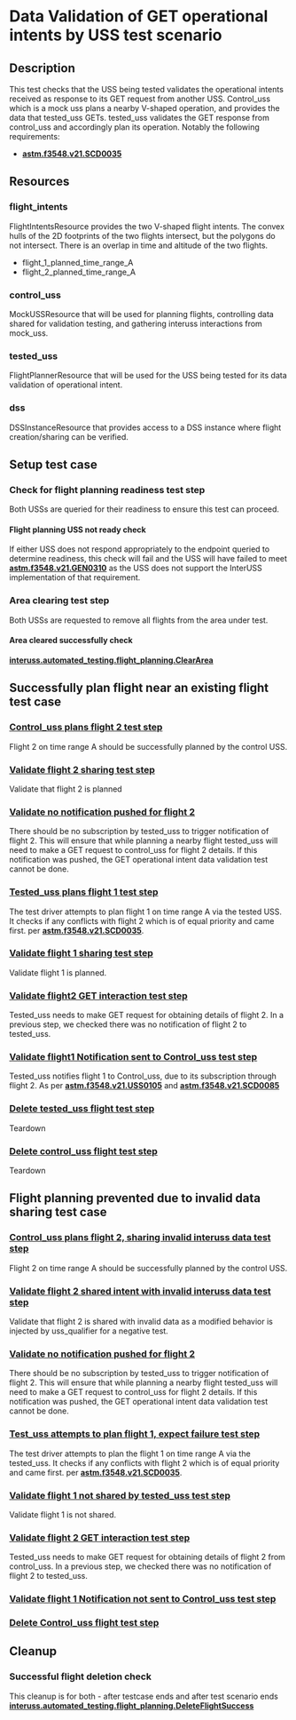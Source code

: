 # Data Validation of GET operational intents by USS test scenario

## Description
This test checks that the USS being tested validates the operational intents received as response to its GET request from another USS.
Control_uss which is a mock uss plans a nearby V-shaped operation, and provides the data that tested_uss GETs.
tested_uss validates the GET response from control_uss and accordingly plan its operation.
Notably the following requirements:

- **[astm.f3548.v21.SCD0035](../../../../requirements/astm/f3548/v21.md)**

## Resources
### flight_intents
FlightIntentsResource provides the two V-shaped flight intents.
The convex hulls of the 2D footprints of the two flights intersect, but the polygons do not intersect.
There is an overlap in time and altitude of the two flights.
- flight_1_planned_time_range_A
- flight_2_planned_time_range_A

### control_uss
MockUSSResource that will be used for planning flights, controlling data shared for validation testing, and gathering interuss interactions from mock_uss.

### tested_uss
FlightPlannerResource that will be used for the USS being tested for its data validation of operational intent.

### dss
DSSInstanceResource that provides access to a DSS instance where flight creation/sharing can be verified.

## Setup test case
### Check for flight planning readiness test step
Both USSs are queried for their readiness to ensure this test can proceed.

#### Flight planning USS not ready check
If either USS does not respond appropriately to the endpoint queried to determine readiness, this check will fail and the USS will have failed to meet **[astm.f3548.v21.GEN0310](../../../../requirements/astm/f3548/v21.md)** as the USS does not support the InterUSS implementation of that requirement.

### Area clearing test step
Both USSs are requested to remove all flights from the area under test.

#### Area cleared successfully check
**[interuss.automated_testing.flight_planning.ClearArea](../../../../requirements/interuss/automated_testing/flight_planning.md)**

## Successfully plan flight near an existing flight test case
### [Control_uss plans flight 2 test step](../../../flight_planning/plan_flight_intent.md)
Flight 2 on time range A should be successfully planned by the control USS.

### [Validate flight 2 sharing test step](../validate_shared_operational_intent.md)
Validate that flight 2 is planned

### [Validate no notification pushed for flight 2](../validate_not_shared_operational_intent.md)
There should be no subscription by tested_uss to trigger notification of flight 2.
This will ensure that while planning a nearby flight tested_uss will need to make a GET request to control_uss for flight 2 details.
If this notification was pushed, the GET operational intent data validation test cannot be done.

### [Tested_uss plans flight 1 test step](../../../flight_planning/plan_flight_intent.md)
The test driver attempts to plan flight 1 on time range A via the tested USS. It checks if any conflicts with flight 2
which is of equal priority and came first.
per **[astm.f3548.v21.SCD0035](../../../../requirements/astm/f3548/v21.md)**.

### [Validate flight 1 sharing test step](../validate_shared_operational_intent.md)
Validate flight 1 is planned.

### [Validate flight2 GET interaction test step](test_steps/validate_get_operational_intent.md)
Tested_uss needs to make GET request for obtaining details of flight 2.
In a previous step, we checked there was no notification of flight 2 to tested_uss.

### [Validate flight1 Notification sent to Control_uss test step](test_steps/validate_notification_operational_intent.md)
Tested_uss notifies flight 1 to Control_uss, due to its subscription through flight 2. As per **[astm.f3548.v21.USS0105](../../../../requirements/astm/f3548/v21.md)** and **[astm.f3548.v21.SCD0085](../../../../requirements/astm/f3548/v21.md)**

### [Delete tested_uss flight test step](../../../flight_planning/delete_flight_intent.md)
Teardown

### [Delete control_uss flight test step](../../../flight_planning/delete_flight_intent.md)
Teardown

## Flight planning prevented due to invalid data sharing test case
### [Control_uss plans flight 2, sharing invalid interuss data test step](../../../flight_planning/plan_flight_intent.md)
Flight 2 on time range A should be successfully planned by the control USS.

### [Validate flight 2 shared intent with invalid interuss data test step](test_steps/validate_sharing_operational_intent_but_with_invalid_interuss_data.md)
Validate that flight 2 is shared with invalid data as a modified behavior is injected by uss_qualifier for a negative test.

### [Validate no notification pushed for flight 2](../validate_not_shared_operational_intent.md)
There should be no subscription by tested_uss to trigger notification of flight 2.
This will ensure that while planning a nearby flight tested_uss will need to make a GET request to control_uss for flight 2 details.
If this notification was pushed, the GET operational intent data validation test cannot be done.

### [Test_uss attempts to plan flight 1, expect failure test step](test_steps/plan_flight_intent_expect_failed.md)
The test driver attempts to plan the flight 1 on time range A via the tested_uss. It checks if any conflicts with flight 2
which is of equal priority and came first.
per **[astm.f3548.v21.SCD0035](../../../../requirements/astm/f3548/v21.md)**.

### [Validate flight 1 not shared by tested_uss test step](../validate_not_shared_operational_intent.md)
Validate flight 1 is not shared.

### [Validate flight 2 GET interaction test step](test_steps/validate_get_operational_intent.md)
Tested_uss needs to make GET request for obtaining details of flight 2 from control_uss.
In a previous step, we checked there was no notification of flight 2 to tested_uss.

### [Validate flight 1 Notification not sent to Control_uss test step](test_steps/validate_no_notification_operational_intent.md)

### [Delete Control_uss flight test step](../../../flight_planning/delete_flight_intent.md)


## Cleanup
### Successful flight deletion check
This cleanup is for both - after testcase ends and after test scenario ends
**[interuss.automated_testing.flight_planning.DeleteFlightSuccess](../../../../requirements/interuss/automated_testing/flight_planning.md)**
